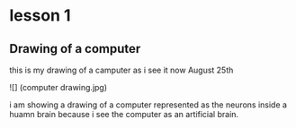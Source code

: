 # lesson 1

## Drawing of a computer
this is my drawing of a camputer as i see it now August 25th

![] (computer drawing.jpg)

i am showing a drawing of a computer represented as the neurons inside a huamn brain because i see the computer as an artificial brain.
